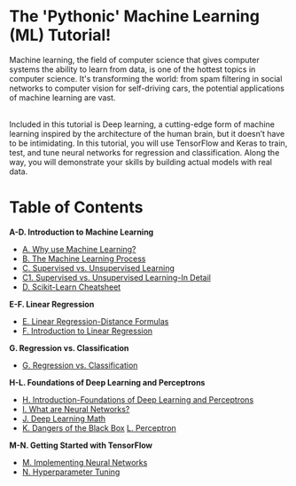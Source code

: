 # The 'Pythonic' Machine Learning (ML) Tutorial!
Machine learning, the field of computer science that gives computer systems the ability to learn from data, is one of the hottest topics in computer science. It's transforming the world: from spam filtering in social networks to computer vision for self-driving cars, the potential applications of machine learning are vast.

<br/>Included in this tutorial is Deep learning, a cutting-edge form of machine learning inspired by the architecture of the human brain, but it doesn’t have to be intimidating. In this tutorial, you will use TensorFlow and Keras to train, test, and tune neural networks for regression and classification. Along the way, you will demonstrate your skills by building actual models with real data.

# Table of Contents
**A-D. Introduction to Machine Learning**
- [A. Why use Machine Learning?](https://github.com/the-machine-preacher/Pythonic-ML-Tutorial/blob/main/A.%20Why%20Use%20Machine%20Learning.ipynb)
- [B. The Machine Learning Process](https://github.com/the-machine-preacher/Pythonic-ML-Tutorial/blob/main/B.%20The%20Machine%20Learning%20Process.ipynb)
- [C. Supervised vs. Unsupervised Learning](https://github.com/the-machine-preacher/Pythonic-ML-Tutorial/blob/main/C.%20Supervised%20vs%20Unsupervised%20Learning.ipynb)
- [C1. Supervised vs. Unsupervised Learning-In Detail](https://github.com/the-machine-preacher/Pythonic-ML-Tutorial/blob/main/C1.%20Supervised%20vs%20Unsupervised%20Learning-In%20Detail.ipynb)
- [D. Scikit-Learn Cheatsheet](https://github.com/the-machine-preacher/Pythonic-ML-Tutorial/blob/main/D.%20Scikit-Learn%20Cheatsheet.ipynb)

**E-F. Linear Regression**
- [E. Linear Regression-Distance Formulas](https://github.com/the-machine-preacher/Pythonic-ML-Tutorial/blob/main/E.%20Linear%20Regression-Distance%20Formulas.ipynb)
- [F. Introduction to Linear Regression](https://github.com/the-machine-preacher/Pythonic-ML-Tutorial/blob/main/F.%20Introduction%20to%20Linear%20Regression.ipynb)

**G. Regression vs. Classification**
- [G. Regression vs. Classification](https://github.com/the-machine-preacher/Pythonic-ML-Tutorial/blob/main/G.%20Regression%20vs%20Classification.ipynb)

**H-L. Foundations of Deep Learning and Perceptrons**
- [H. Introduction-Foundations of Deep Learning and Perceptrons](https://github.com/the-machine-preacher/Pythonic-ML-Tutorial/blob/main/H.%20Introduction-Foundations%20of%20Deep%20Learning%20and%20Perceptrons.ipynb)
- [I. What are Neural Networks?](https://github.com/the-machine-preacher/Pythonic-ML-Tutorial/blob/main/I.%20What%20are%20Neural%20Networks.ipynb)
- [J. Deep Learning Math](https://github.com/the-machine-preacher/Pythonic-ML-Tutorial/blob/main/J.%20Deep%20Learning%20Math.ipynb)
- [K. Dangers of the Black Box](https://github.com/the-machine-preacher/Pythonic-ML-Tutorial/blob/main/K.%20Dangers%20of%20the%20Black%20Box.ipynb)
  [L. Perceptron](https://github.com/the-machine-preacher/Pythonic-ML-Tutorial/blob/main/L.%20Perceptron.ipynb)

**M-N. Getting Started with TensorFlow**
- [M. Implementing Neural Networks](https://github.com/the-machine-preacher/Pythonic-ML-Tutorial/blob/main/M.%20Implementing%20Neural%20Networks.ipynb)
- [N. Hyperparameter Tuning](https://github.com/the-machine-preacher/Pythonic-ML-Tutorial/blob/main/N.%20Hyperparameter%20Tuning.ipynb)
